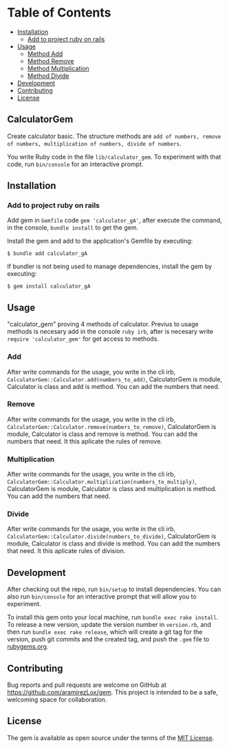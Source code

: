 # Table of Contents

- [Installation](https://github.com/aramirezLox/gem#installation) <br>
    - [Add to project ruby on rails](https://github.com/aramirezLox/gem#add-to-project-ruby-on-rails) <br>
- [Usage](https://github.com/aramirezLox/gem#Usage) <br>
    - [Method Add](https://github.com/aramirezLox/gem#add) <br>
    - [Method Remove](https://github.com/aramirezLox/gem#remove) <br>
    - [Method Multiplication](https://github.com/aramirezLox/gem#multiplication) <br>
    - [Method Divide](https://github.com/aramirezLox/gem#divide) <br>
- [Development](https://github.com/aramirezLox/gem#development) <br>
- [Contributing](https://github.com/aramirezLox/gem#contributing) <br>
- [License](https://github.com/aramirezLox/gem#license) <br>


## CalculatorGem

Create calculator basic. The structure methods are `add of numbers, remove of numbers, multiplication of numbers, divide of numbers`. 

You write Ruby code in the file `lib/calculator_gem`. To experiment with that code, run `bin/console` for an interactive prompt.

## Installation

### Add to project ruby on rails
Add gem in `Gemfile` code `gem 'calculator_gA'`, after execute the command, in the console, `bundle install` to get the gem.  

Install the gem and add to the application's Gemfile by executing:

    $ bundle add calculator_gA

If bundler is not being used to manage dependencies, install the gem by executing:

    $ gem install calculator_gA

## Usage
"calculator_gem" proving 4 methods of calculator. Previus to usage methods is necesary add in the console `ruby irb`, after is necesary write `require 'calculator_gem'` for get access to methods.

### Add
After write commands for the usage, you write in the cli irb, `CalculatorGem::Calculator.add(numbers_to_add)`, CalculatorGem is module, Calculator is class and add is method. You can add the numbers that need.

### Remove
After write commands for the usage, you write in the cli irb, `CalculatorGem::Calculator.remove(numbers_to_remove)`, CalculatorGem is module, Calculator is class and remove is method. You can add the numbers that need. It this aplicate the rules of remove.

### Multiplication 
After write commands for the usage, you write in the cli irb, `CalculatorGem::Calculator.multiplication(numbers_to_multiply)`, CalculatorGem is module, Calculator is class and multiplication is method. You can add the numbers that need.

### Divide
After write commands for the usage, you write in the cli irb, `CalculatorGem::Calculator.divide(numbers_to_divide)`, CalculatorGem is module, Calculator is class and divide is method. You can add the numbers that need. It this aplicate rules of division.

## Development

After checking out the repo, run `bin/setup` to install dependencies. You can also run `bin/console` for an interactive prompt that will allow you to experiment.

To install this gem onto your local machine, run `bundle exec rake install`. To release a new version, update the version number in `version.rb`, and then run `bundle exec rake release`, which will create a git tag for the version, push git commits and the created tag, and push the `.gem` file to [rubygems.org](https://rubygems.org).

## Contributing

Bug reports and pull requests are welcome on GitHub at https://github.com/aramirezLox/gem. This project is intended to be a safe, welcoming space for collaboration.

## License

The gem is available as open source under the terms of the [MIT License](https://opensource.org/licenses/MIT).
